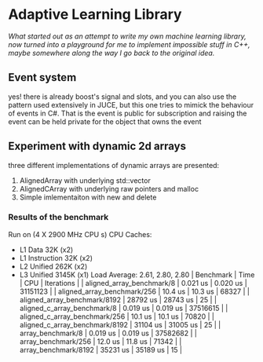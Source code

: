 # Adaptive Learning Library
*What started out as an attempt to write my own machine learning library, now turned into a playground for me to implement impossible stuff in C++, maybe somewhere along the way I go back to the original idea.*

## Event system 
yes! there is already boost's signal and slots, and you can also use the pattern used extensively in JUCE, but this one tries to mimick the behaviour of events in C#. That is the event is public for subscription and raising the event can be held private for the object that owns the event

## Experiment with dynamic 2d arrays
three different implementations of dynamic arrays are presented:
1. AlignedArray with underlying std::vector
2. AlignedCArray with underlying raw pointers and malloc
3. Simple imlementaiton with new and delete

### Results of the benchmark
Run on (4 X 2900 MHz CPU s)
CPU Caches:
  * L1 Data 32K (x2)
  * L1 Instruction 32K (x2)
  * L2 Unified 262K (x2)
  * L3 Unified 3145K (x1)
Load Average: 2.61, 2.80, 2.80
| Benchmark | Time | CPU | Iterations |
| aligned_array_benchmark/8 | 0.021 us | 0.020 us | 31151123 |
| aligned_array_benchmark/256 | 10.4 us | 10.3 us | 68327 |
| aligned_array_benchmark/8192 |     28792 us   |     28743 us  |         25 |
| aligned_c_array_benchmark/8 |     0.019 us   |     0.019 us  |   37516615 |
| aligned_c_array_benchmark/256 |      10.1 us   |      10.1 us  |      70820 |
| aligned_c_array_benchmark/8192 |     31104 us   |     31005 us  |         25 |
| array_benchmark/8              |     0.019 us   |     0.019 us  |   37582682 |
| array_benchmark/256            |      12.0 us   |      11.8 us  |      71342 |
| array_benchmark/8192           |     35231 us   |     35189 us  |         15 |
